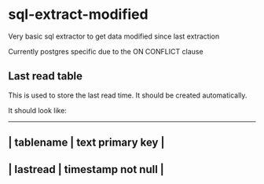 # sql-extract-modified
Very basic sql extractor to get data modified since last extraction

Currently postgres specific due to the ON CONFLICT clause

## Last read table
This is used to store the last read time. It should be created automatically.

It should look like:
__________________________________
| tablename | text primary key   |
----------------------------------
| lastread  | timestamp not null |
----------------------------------